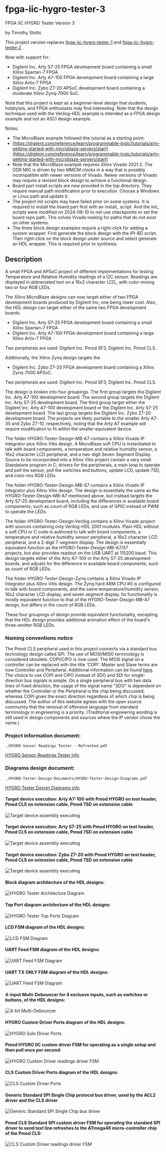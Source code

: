 # fpga-iic-hygro-tester-3

FPGA IIC HYGRO Tester Version 3

by Timothy Stotts

This project version replaces
[fpga-iic-hygro-tester-1](https://github.com/timothystotts/fpga-iic-hygro-tester-1)
and
[fpga-iic-hygro-tester-2](https://github.com/timothystotts/fpga-iic-hygro-tester-2)
.

Now with support for:

- Digilent Inc. Arty S7-25 FPGA development board containing a small Xilinx Spartan-7 FPGA
- Digilent Inc. Arty A7-100 FPGA development board containing a large Xilinx Artix-7 FPGA
- Digilent Inc. Zybo Z7-20 APSoC development board containing a moderate Xilinx Zynq-7000 SoC.

Note that this project is kept as a beginner-level design that students, hobbyists, and
FPGA enthusiasts may find interesting. Note that the design technique used with the Verilog-HDL
example is intended as a FPGA design example and not an ASCI design example.

Notes:
- The MicroBlaze example followed this tutorial as a starting point:
- [https://digilent.com/reference/learn/programmable-logic/tutorials/arty-getting-started-with-microblaze-servers/start](https://digilent.com/reference/learn/programmable-logic/tutorials/arty-getting-started-with-microblaze-servers/start)
- Note that the MicroBlaze example requires Xilinx Vivado 2021.2. The DDR MIG is driven by two MMCM clocks in a way that is possibly incompatible with newer versions of Vivado. Newer versions of Vivado may require a revised block design to achieve a functional design.
- Board part install scripts are now provided in the top directory. They require manual path modification prior to execution. Choose a Windows or Linux path and update it.
- The project init scripts may have failed prior on some systems. It is required to install the board part first with an install_ script. And the init_ scripts were modified on 2024-08-10 to not use checkpoints or set the board repo path. This solves Vivado looking for paths that do not exist on other systems.
- The three block design examples requrie a right-click for adding a system wrapper. First generate the block design with the IPI-BD script. Then right-click on the block design under source and select generate an HDL wrapper. This is required prior to synthesis.

## Description
A small FPGA and APSoC project of different implementations for testing Temperature and Relative Humidity
readings of a I2C sensor. Readings are displayed in abbreviated text on a 16x2 character LCD,,
with color-mixing two or four RGB LEDs.

The Xilinx MicroBlaze designs can now target either of two FPGA development boards produced by Digilent Inc; one being
lower cost. Also, the HDL design can target either of the same two FPGA development boards.
- Digilent Inc. Arty S7-25 FPGA development board containing a small Xilinx Spartan-7 FPGA
- Digilent Inc. Arty A7-100 FPGA development board containing a large Xilinx Artix-7 FPGA

Two peripherals are used: Digilent Inc. Pmod SF3, Digilent Inc. Pmod CLS.

Additionally, the Xilinx Zynq design targets the
- Digilent Inc. Zybo Z7-20 FPGA development board containing a Xilinx Zynq-7000 APSoC.

Two peripherals are used: Digilent Inc. Pmod SF3, Digilent Inc. Pmod CLS.

The design is broken into four groupings.
The first group targets the Digilent Inc. Arty A7-100 development board.
The second group targets the Digilent Inc. Arty S7-25 development board.
The third group target either the
Digilent Inc. Arty A7-100 development board or
the Digilent Inc. Arty S7-25 development board.
The last group targets the Digilent Inc. Zybo Z7-20 development board.
The projects are likely portable to the smaller Arty A7-35 and Zybo Z7-10,
respectively, noting that the Arty A7 example will require modification to fit
within the smaller equivalent device.

The folder HYGRO-Tester-Design-MB-A7 contains a Xilinx Vivado IP Integrator plus
Xilinx Vitis design. A MicroBlaze soft CPU is instantiated to talk with board components,
a temperature and relative humidity sensor,
a 16x2 character LCD peripheral,
and a two-digit Seven Segment Display.
Source to be incorporated into a Xilinx Vitis project contain
a very small Standalone program in C; drivers
for the peripherals, a main loop to operate and poll the sensor,
poll the switches and buttons,
update LCD, update 7SD, and color-mix RGB LEDs.

The folder HYGRO-Tester-Design-MB-S7 contains a Xilinx Vivado IP Integrator plus
Xilinx Vitis design. The design is essentially the same as the HYGRO-Tester-Design-MB-A7 mentioned
above, but instead targets the Arty S7-25 development board, including the differences in available
board components, such as count of RGB LEDs, and use of GPIO instead of PWM to operate the LEDs.

The folder HYGRO-Tester-Design-Verilog contains a Xilinx Vivado project with sources
containing only Verilog-HDL 2001 modules. Plain HDL without a soft CPU or C code is authored to
talk with board components,
a temperature and relative humidity sensor peripheral,
a 16x2 character LCD peripheral,
and a 2-digit 7-segment display.
The design is essentially equivalent function as the HYGRO-Tester-Design-MB-A7/S7 \
projects, but also provides readout on the USB UART at 115200 baud.
This design targets either of the Arty A7-100 or the Arty S7-25
development boards, and adjusts for the difference in available board components, such as
count of RGB LEDs.

The folder HYGRO-Tester-Design-Zynq contains a Xilinx Vivado IP Integrator plus Xilinx Vitis
design. The Zynq hard ARM CPU #0 is configured to talk with board components,
and the same temperature/humidity sensor, 16x2 character LCD display, and seven segment display.
Its functionality is mostly equivalent function to that of the HYGRO-Tester-Design-MB-A7 design,
but differs in the count of RGB LEDs.

These four groupings of design provide equivalent functionality, excepting that the HDL design provides
additional animation effect of the board's three-emitter RGB LEDs.

### Naming conventions notice
The Pmod CLS peripheral used in this project connects via a standard bus technology design called SPI.
The use of MOSI/MISO terminology is considered obsolete. COPI/CIPO is now used. The MOSI signal on a
controller can be replaced with the title 'COPI'. Master and Slave terms are now Controller and Peripheral.
Additional information can be found [here](https://www.oshwa.org/a-resolution-to-redefine-spi-signal-names).
The choice to use COPI and CIPO instead of SDO and SDI for single-direction bus signals is simple.
On a single peripheral bus with two data lines of fixed direction, the usage of the signal name
"SDO" is dependent on whether the Controller or the Peripheral is the chip being discussed;
whereas COPI gives the exact direction regardless of which chip is being discussed. The author
of this website agrees with the open source community that the removal of offensive language from
standard terminology in engineering is a priority. (Traditional engineering wording is still used
in design components and sources where the IP vendor chose the name.)

### Project information document:
```
./HYGRO Sensor Readings Tester - Refreshed.pdf
```

[HYGRO Sensor Readings Tester info](https://github.com/timothystotts/fpga-iic-hygro-tester-3/blob/main/HYGRO%20Sensor%20Readings%20Tester%20-%20Refreshed.pdf)

### Diagrams design document:
```
./HYGRO-Tester-Design-Documents/HYGRO-Tester-Design-Diagrams.pdf
```

[HYGRO Tester Design Diagrams info](https://github.com/timothystotts/fpga-iic-hygro-tester-3/blob/main/HYGRO-Tester-Design-Documents/HYGRO-Tester-Design-Diagrams.pdf)

#### Target device execution: Arty A7-100 with Pmod HYGRO on test header, Pmod CLS on extension cable, Pmod 7SD on extension cable
![Target device assembly executing](https://github.com/timothystotts/fpga-iic-hygro-tester-3/blob/main/HYGRO-Tester-Design-Documents/img_iic-hygro-tester-artya7-executing-b-20230430.jpg)

#### Target device execution: Arty S7-25 with Pmod HYGRO on test header, Pmod CLS on extension cable, Pmod 7SD on extension cable
![Target device assembly executing](https://github.com/timothystotts/fpga-iic-hygro-tester-3/blob/main/HYGRO-Tester-Design-Documents/img_iic-hygro-tester-artys7-executing-b-20230430.jpg)

#### Target device execution: Zybo Z7-20 with Pmod HYGRO on test header, Pmod CLS on extension cable, Pmod 7SD on extension cable
![Target device assembly executing](https://github.com/timothystotts/fpga-iic-hygro-tester-3/blob/main/HYGRO-Tester-Design-Documents/img_iic-hygro-tester-zyboz7-executing-b-20230430.jpg)

#### Block diagram architecture of the HDL designs:
![HYGRO Tester Architecture Diagram](https://github.com/timothystotts/fpga-iic-hygro-tester-3/blob/main/HYGRO-Tester-Design-Documents/HYGRO-Tester-Design-Diagrams-Architecture%201.svg)

#### Top Port diagram architecture of the HDL designs:
![HYGRO Tester Top Ports Diagram](https://github.com/timothystotts/fpga-iic-hygro-tester-3/blob/main/HYGRO-Tester-Design-Documents/HYGRO-Tester-Design-Diagrams-Top-Ports.svg)

#### LCD FSM diagram of the HDL designs:
![LCD FSM Diagram](https://github.com/timothystotts/fpga-iic-hygro-tester-3/blob/main/HYGRO-Tester-Design-Documents/HYGRO-Tester-Design-Diagrams-LCD-FSM.svg)

#### UART Feed FSM diagram of the HDL designs:
![UART Feed FSM Diagram](https://github.com/timothystotts/fpga-iic-hygro-tester-3/blob/main/HYGRO-Tester-Design-Documents/HYGRO-Tester-Design-Diagrams-UARTfeed.svg)

#### UART TX ONLY FSM diagram of the HDL designs:
![UART Feed FSM Diagram](https://github.com/timothystotts/fpga-iic-hygro-tester-3/blob/main/HYGRO-Tester-Design-Documents/HYGRO-Tester-Design-Diagrams-UART-Tx-FSM.svg)

#### 4-input Multi-Debouncer for 4 exclusve inputs, such as switches or buttons, of the HDL designs:
![4-bit Multi-Debouncer](https://github.com/timothystotts/fpga-iic-hygro-tester-3/blob/main/HYGRO-Tester-Design-Documents/HYGRO-Tester-Design-Diagrams-multi-debounce.svg)

#### HYGRO Custom Driver Ports diagram of the HDL designs:
![HYGRO Solo Driver Ports](https://github.com/timothystotts/fpga-iic-hygro-tester-3/blob/main/HYGRO-Tester-Design-Documents/HYGRO-Tester-Design-Diagrams-HYGRO-Ports.svg)

#### Pmod HYGRO IIC custom driver FSM for operating as a single setup and then poll once per second:
![HYGRO Custom Driver readings driver FSM](https://github.com/timothystotts/fpga-iic-hygro-tester-3/blob/main/HYGRO-Tester-Design-Documents/HYGRO-Tester-Design-Diagrams-HYGRO%20FSM.svg)

#### CLS Custom Driver Ports diagram of the HDL designs:
![CLS Custom Driver Ports](https://github.com/timothystotts/fpga-iic-hygro-tester-3/blob/main/HYGRO-Tester-Design-Documents/HYGRO-Tester-Design-Diagrams-CLS-ports.svg)

#### Generic Standard SPI Single Chip protocol bus driver, used by the ACL2 driver and the CLS driver
![Generic Standard SPI Single Chip bus driver](https://github.com/timothystotts/fpga-iic-hygro-tester-3/blob/main/HYGRO-Tester-Design-Documents/HYGRO-Tester-Design-Diagrams-SPI-generic-FSM.svg)

#### Pmod CLS Standard SPI custom driver FSM for operating the standard SPI driver to send text line refreshes to the ATmega48 micro-controller chip of the Pmod CLS:
![CLS Custom Driver readings driver FSM](https://github.com/timothystotts/fpga-iic-hygro-tester-3/blob/main/HYGRO-Tester-Design-Documents/HYGRO-Tester-Design-Diagrams-CLS-driver-FSM.svg)
